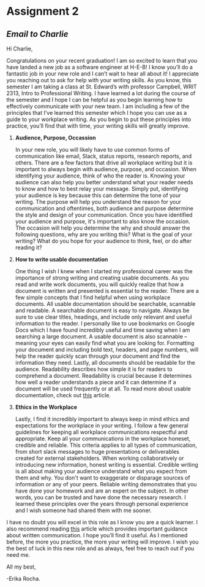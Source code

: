 # Assignment 2
## _Email to Charlie_

Hi Charlie,

Congratulations on your recent graduation! I am so excited to learn that you have landed a new job as a software engineer at H-E-B! I know you’ll do a fantastic job in your new role and I can’t wait to hear all about it! I appreciate you reaching out to ask for help with your writing skills. As you know, this semester I am taking a class at St. Edward’s with professor Campbell, WRIT 2313, Intro to Professional Writing. I have learned a lot during the course of the semester and I hope I can be helpful as you begin learning how to effectively communicate with your new team. I am including a few of the principles that I’ve learned this semester which I hope you can use as a guide to your workplace writing. As you begin to put these principles into practice, you’ll find that with time, your writing skills will greatly improve. 


 1. **Audience, Purpose, Occassion**
    
    In your new role, you will likely have to use common forms of communication like email, Slack, status reports, research reports, and others. There are a few factors that drive all workplace writing but it is important to always begin with audience, purpose, and occasion. When identifying your audience, think of who the reader is. Knowing your audience can also help you better understand what your reader needs to know and how to best relay your message. Simply put, identifying your audience is key because this can determine the tone of your writing. The purpose will help you understand the reason for your communication and oftentimes, both audience and purpose determine the style and design of your communication. Once you have identified your audience and purpose, it's important to also know the occasion. The occasion will help you determine the why and should answer the following questions, why are you writing this? What is the goal of your writing? What do you hope for your audience to think, feel, or do after reading it? 
    
 2. **How to write usable documentation**
    
    One thing I wish I knew when I started my professional career was the importance of strong writing and creating usable documents. As you read and write work documents, you will quickly realize that how a document is written and presented is essential to the reader. There are a few simple concepts that I find helpful when using workplace documents. All usable documentation should be searchable, scannable and readable. A searchable document is easy to navigate. Always be sure to use clear titles, headings, and include only relevant and useful information to the reader. I personally like to use bookmarks on Google Docs which I have found incredibly useful and time saving when I am searching a large document. A usable document is also scannable – meaning your eyes can easily find what you are looking for. Formatting your document and including bold text, headers, and page numbers, will help the reader quickly scan through your document and find the information they need. Lastly, all documents should be readable for the audience. Readability describes how simple it is for readers to comprehend a document. Readability is crucial because it determines how well a reader understands a piece and it can determine if a document will be used frequently or at all. To read more about usable documentation, check out [this](https://www.gamedeveloper.com/design/you-don-t-have-too-much-documentation---how-to-write-useable-documentation) article. 
    
 3. **Ethics in the Workplace**
 
    Lastly, I find it incredibly important to always keep in mind ethics and expectations for the workplace in your writing. I follow a few general guidelines for keeping all workplace communications respectful and appropriate. Keep all your communications in the workplace honeset, credible and reliable. This criteria applies to all types of communication, from short slack messages to huge presentations or deliverables created for external stakeholders. When working collaboratively or introducing new information, honest writing is essential. Credible writing is all about making your audience understand what you expect from them and why. You don't want to exaggerate or disparage sources of information or any of your peers. Reliable writing demonstrates that you have done your homework and are an expert on the subject. In other words, you can be trusted and have done the necessary research. I learned these principles over the years through personal experience and I wish someone had shared them with me sooner. 

I have no doubt you will excel in this role as I know you are a quick learner. I also recommend reading [this](https://www.indeed.com/career-advice/career-development/written-communication) article which provides important guidance about written communication. I hope you’ll find it useful. As I mentioned before, the more you practice, the more your writing will improve. I wish you the best of luck in this new role and as always, feel free to reach out if you need me.
  
All my best,

-Erika Rocha. 
